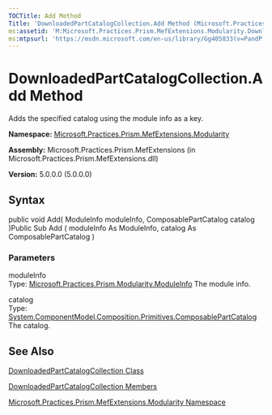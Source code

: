 ```yaml
---
TOCTitle: Add Method
Title: 'DownloadedPartCatalogCollection.Add Method (Microsoft.Practices.Prism.MefExtensions.Modularity)'
ms:assetid: 'M:Microsoft.Practices.Prism.MefExtensions.Modularity.DownloadedPartCatalogCollection.Add(Microsoft.Practices.Prism.Modularity.ModuleInfo,System.ComponentModel.Composition.Primitives.ComposablePartCatalog)'
ms:mtpsurl: 'https://msdn.microsoft.com/en-us/library/Gg405833(v=PandP.50)'
---
```



# DownloadedPartCatalogCollection.Add Method

Adds the specified catalog using the module info as a key.

**Namespace:** [Microsoft.Practices.Prism.MefExtensions.Modularity](https://msdn.microsoft.com/library/microsoft.practices.prism.mefextensions.modularity)
**Assembly:** Microsoft.Practices.Prism.MefExtensions (in Microsoft.Practices.Prism.MefExtensions.dll)

**Version:** 5.0.0.0 (5.0.0.0)

## Syntax

public void Add( ModuleInfo moduleInfo, ComposablePartCatalog catalog )Public Sub Add ( moduleInfo As ModuleInfo, catalog As ComposablePartCatalog )

### Parameters

moduleInfo  
Type: [Microsoft.Practices.Prism.Modularity.ModuleInfo](https://msdn.microsoft.com/library/microsoft.practices.prism.modularity.moduleinfo)
The module info.

catalog  
Type: [System.ComponentModel.Composition.Primitives.ComposablePartCatalog](http://msdn.microsoft.com/en-us/library/dd454614)
The catalog.

## See Also

[DownloadedPartCatalogCollection Class](https://msdn.microsoft.com/library/microsoft.practices.prism.mefextensions.modularity.downloadedpartcatalogcollection)

[DownloadedPartCatalogCollection Members](https://msdn.microsoft.com/allmembers.t:microsoft.practices.prism.mefextensions.modularity.downloadedpartcatalogcollection)

[Microsoft.Practices.Prism.MefExtensions.Modularity Namespace](https://msdn.microsoft.com/library/microsoft.practices.prism.mefextensions.modularity)
